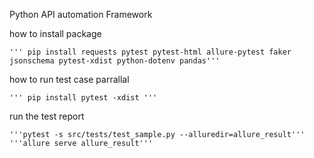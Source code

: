 Python API automation Framework








 how to install  package

    ''' pip install requests pytest pytest-html allure-pytest faker jsonschema pytest-xdist python-dotenv pandas'''

 how to run test case parrallal 

    ''' pip install pytest -xdist '''

run the test report

    '''pytest -s src/tests/test_sample.py --alluredir=allure_result''' 
    '''allure serve allure_result'''
       


